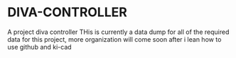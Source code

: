 # DIVA-CONTROLLER
A project diva controller
THis is currently a data dump for all of the required data for this project, more organization will come soon after i lean how to use github and ki-cad

